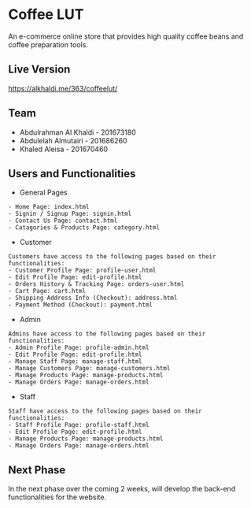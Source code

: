 # Coffee LUT

An e-commerce online store that provides high quality coffee beans and coffee preparation tools.

## Live Version

https://alkhaldi.me/363/coffeelut/

## Team

- Abdulrahman Al Khaldi - 201673180
- Abdulelah Almutairi - 201686260
- Khaled Aleisa - 201670460

## Users and Functionalities

* General Pages
```
- Home Page: index.html
- Signin / Signup Page: signin.html
- Contact Us Page: contact.html
- Catagories & Products Page: category.html
```

* Customer
```
Customers have access to the following pages based on their functionalities:
- Customer Profile Page: profile-user.html
- Edit Profile Page: edit-profile.html
- Orders History & Tracking Page: orders-user.html
- Cart Page: cart.html
- Shipping Address Info (Checkout): address.html
- Payment Method (Checkout): payment.html
```

* Admin
```
Admins have access to the following pages based on their functionalities:
- Admin Profile Page: profile-admin.html
- Edit Profile Page: edit-profile.html
- Manage Staff Page: manage-staff.html
- Manage Customers Page: manage-customers.html
- Manage Products Page: manage-products.html
- Manage Orders Page: manage-orders.html
```

* Staff
```
Staff have access to the following pages based on their functionalities:
- Staff Profile Page: profile-staff.html
- Edit Profile Page: edit-profile.html
- Manage Products Page: manage-products.html
- Manage Orders Page: manage-orders.html
```

## Next Phase
In the next phase over the coming 2 weeks, will develop the back-end functionalities for the website.